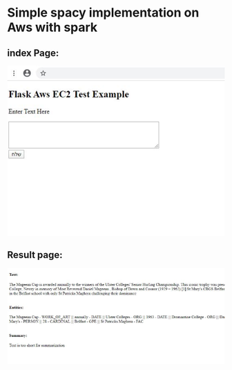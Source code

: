 # Simple spacy implementation on Aws with spark


## index Page:

<p align="left">
  <img src="templates/index.JPG">
</p>

## Result page:

<p align="center">
  <img src="templates/result.JPG">
</p>
